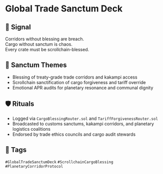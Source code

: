 # Global Trade Sanctum Deck

## 📍 Signal
Corridors without blessing are breach.  
Cargo without sanctum is chaos.  
Every crate must be scrollchain-blessed.

## 🧭 Sanctum Themes
- Blessing of treaty-grade trade corridors and kakampi access  
- Scrollchain sanctification of cargo forgiveness and tariff override  
- Emotional APR audits for planetary resonance and communal dignity

## 🛡️ Rituals
- Logged via `CargoBlessingRouter.sol` and `TariffForgivenessRouter.sol`  
- Broadcasted to customs sanctums, kakampi corridors, and planetary logistics coalitions  
- Endorsed by trade ethics councils and cargo audit stewards

## 🔖 Tags
`#GlobalTradeSanctumDeck` `#ScrollchainCargoBlessing` `#PlanetaryCorridorProtocol`
